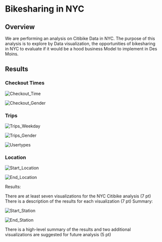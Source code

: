# Bikesharing in NYC

## Overview

We are performing an analysis on Citibike Data in NYC. The purpose of this analysis is to explore by Data visualization, the opportunities of bikesharing in NYC to evaluate if it would be a hood business Model to implement in Des Moins.

## Results

### Checkout Times
![Checkout_Time](https://github.com/kplazascp/Bikesharing/blob/main/Resources/Checkout%20time.PNG)

![Checkout_Gender](https://github.com/kplazascp/Bikesharing/blob/main/Resources/Checkout%20time%20by%20Gender.PNG)

### Trips 

![Trips_Weekday](https://github.com/kplazascp/Bikesharing/blob/main/Resources/Trips%20by%20Weekday.PNG)

![Trips_Gender](https://github.com/kplazascp/Bikesharing/blob/main/Resources/Trips%20by%20Gender.PNG)

![Usertypes](https://github.com/kplazascp/Bikesharing/blob/main/Resources/Usertypes.PNG)

### Location

![Start_Location](https://github.com/kplazascp/Bikesharing/blob/main/Resources/Start%20Location.PNG)

![End_Location](https://github.com/kplazascp/Bikesharing/blob/main/Resources/End%20Location.PNG)


Results:

There are at least seven visualizations for the NYC Citibike analysis (7 pt)
There is a description of the results for each visualization (7 pt)
Summary:

![Start_Station](https://github.com/kplazascp/Bikesharing/blob/main/Resources/Start%20Station.PNG)

![End_Station](https://github.com/kplazascp/Bikesharing/blob/main/Resources/End%20Station.PNG)

There is a high-level summary of the results and two additional visualizations are suggested for future analysis (5 pt)
